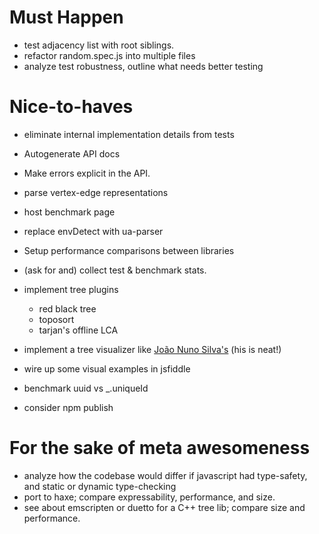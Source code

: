 # Must Happen

 * test adjacency list with root siblings.
 * refactor random.spec.js into multiple files
 * analyze test robustness, outline what needs better testing

# Nice-to-haves

 * eliminate internal implementation details from tests
 * Autogenerate API docs
 * Make errors explicit in the API.
 * parse vertex-edge representations

 * host benchmark page

 * replace envDetect with ua-parser
 * Setup performance comparisons between libraries
 * (ask for and) collect test & benchmark stats.
 * implement tree plugins
   - red black tree
   - toposort
   - tarjan's offline LCA
 * implement a tree visualizer like [João Nuno Silva's](http://jnuno.com/tree-model-js/) (his is neat!)
 * wire up some visual examples in jsfiddle
 * benchmark uuid vs _.uniqueId
 * consider npm publish

# For the sake of meta awesomeness

 * analyze how the codebase would differ if javascript had
   type-safety, and static or dynamic type-checking
 * port to haxe; compare expressability, performance, and size.
 * see about emscripten or duetto for a C++ tree lib; compare size and
   performance.
 

